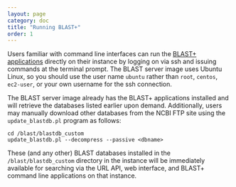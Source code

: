 ```yaml
---
layout: page
category: doc
title: "Running BLAST+"
order: 1
---
```

Users familiar with command line interfaces can run the [BLAST+
applications](https://www.ncbi.nlm.nih.gov/books/NBK1763) directly on their 
instance by logging on via ssh and issuing commands at the terminal prompt.
The BLAST server image uses Ubuntu Linux, so you should use the user name `ubuntu`
rather than `root`, `centos`, `ec2-user`, or your own username for the ssh connection.

The BLAST server image already has the BLAST+ applications installed and will
retrieve the databases listed earlier upon demand. Additionally, users may
manually download other databases from the NCBI FTP site using the
`update_blastdb.pl` program as follows:

    cd /blast/blastdb_custom
    update_blastdb.pl --decompress --passive <dbname>

These (and any other) BLAST databases installed in the `/blast/blastdb_custom`
directory in the instance will be immediately available for searching via the
URL API, web interface, and BLAST+ command line applications on that instance.
